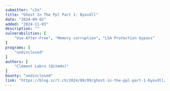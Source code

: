 ```yaml
---
submitter: "c2a"
title: "Ghost In The Ppl Part 1: Byovdll"
date: "2024-09-02"
added: "2024-11-03"
description: ""
vulnerabilities: [
    "Use-After-Free", "Memory corruption", "LSA Protection bypass"
]
programs: [
    "undisclosed"
]
authors: [
    "Clément Labro (@itm4n)"
]
bounty: "undisclosed"
link: "https://blog.scrt.ch/2024/08/09/ghost-in-the-ppl-part-1-byovdll/"
---
```




